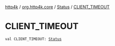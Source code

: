 [http4k](../../index.md) / [org.http4k.core](../index.md) / [Status](index.md) / [CLIENT_TIMEOUT](./-c-l-i-e-n-t_-t-i-m-e-o-u-t.md)

# CLIENT_TIMEOUT

`val CLIENT_TIMEOUT: `[`Status`](index.md)